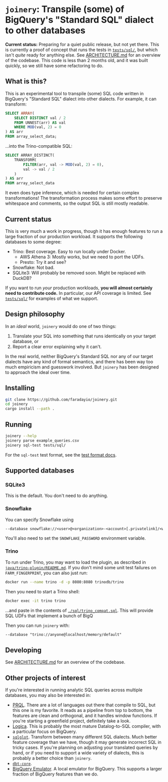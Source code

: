 # `joinery`: Transpile (some) of BigQuery's "Standard SQL" dialect to other databases

**Current status:** Preparing for a quiet public release, but not yet there. This is currently a proof of concept that runs the tests in [`tests/sql/`](./tests/sql/), but which isn't _quite_ ready for anything else. See [ARCHITECTURE.md](./ARCHITECTURE.md) for an overview of the codebase. This code is less than 2 months old, and it was built quickly, so we still have some refactoring to do.

## What is this?

This is an experimental tool to transpile (some) SQL code written in BigQuery's "Standard SQL" dialect into other dialects. For example, it can transform:

```sql
SELECT ARRAY(
    SELECT DISTINCT val / 2
    FROM UNNEST(arr) AS val
    WHERE MOD(val, 2) = 0
) AS arr
FROM array_select_data;
```

...into the Trino-compatible SQL:

```sql
SELECT ARRAY_DISTINCT(
    TRANSFORM(
        FILTER(arr, val -> MOD(val, 2) = 0),
        val -> val / 2
    )
) AS arr
FROM array_select_data
```

It even does type inference, which is needed for certain complex transformations! The transformation process makes some effort to preserve whitespace and comments, so the output SQL is still mostly readable.

## Current status

This is very much a work in progress, though it has enough features to run a large fraction of our production workload. It supports the following databases to some degree:

- Trino: Best coverage. Easy to run locally under Docker.
  - AWS Athena 3: Mostly works, but we need to port the UDFs.
  - Presto: Try it and see?
- Snowflake: Not bad.
- SQLite3: Will probably be removed soon. Might be replaced with DuckDB?

If you want to run _your_ production workloads, **you will almost certainly need to contribute code.** In particular, our API coverage is limited. See [`tests/sql/`](./tests/sql/) for examples of what we support.

## Design philosophy

In an _ideal_ world, `joinery` would do one of two things:

1. Translate your SQL into something that runs identically on your target database, or
2. Report a clear error explaining why it can't.

In the real world, neither BigQuery's Standard SQL nor any of our target dialects have any kind of formal semantics, and there has been way too much empiricism and guesswork involved. But `joinery` has been designed to approach the ideal over time.

## Installing

```bash
git clone https://github.com/faradayio/joinery.git
cd joinery
cargo install --path .
```

## Running

```bash
joinery --help
joinery parse example_queries.csv
joinery sql-test tests/sql/
```

For the `sql-test` test format, see the [test format docs][tests].

[tests]: ./tests/sql/README.md

## Supported databases

### SQLite3

This is the default. You don't need to do anything.

### Snowflake

You can specify Snowflake using

```txt
--database snowflake://<user>@<organization>-<account>[.privatelink]/<warehouse>/<database>
```

You'll also need to set the `SNOWFLAKE_PASSWORD` environment variable.

### Trino

To run under Trino, you may want to load the plugin, as described in [`java/trino-plugin/README.md`](./java/trino-plugin/README.md). If you don't mind some unit test failures on `FARM_FINGERPRINT`, you can also just run:

```bash
docker run --name trino -d -p 8080:8080 trinodb/trino
```

Then you need to start a Trino shell:

```bash
docker exec -it trino trino
```

...and paste in the contents of [`./sql/trino_compat.sql`](./sql/trino_compat.sql). This will provide SQL UDFs that implement a bunch of BigQ

Then you can run `joinery` with:

```txt
--database "trino://anyone@localhost/memory/default"
```

## Developing

See [ARCHITECTURE.md](./ARCHITECTURE.md) for an overview of the codebase.


## Other projects of interest

If you're interested in running analytic SQL queries across multiple databases, you may also be interested in:

- [PRQL](https://prql-lang.org/). There are a lot of languages out there that compile to SQL, but this one is my favorite. It reads as a pipeline from top to bottom, the features are clean and orthogonal, and it handles window functions. If you're starting a greenfield project, definitely take a look.
- [Logica](https://logica.dev/). This is probably the most mature Datalog-to-SQL compiler, with a particular focus on BigQuery.
- [`sqlglot`](https://github.com/tobymao/sqlglot). Transform between many different SQL dialects. Much better feature coverage than we have, though it may generate incorrect SQL in tricky cases. If you're planning on adjusting your translated queries by hand, or if you need to support a wide variety of dialects, this is probably a better choice than `joinery`.
- [`dbt-core`](https://github.com/dbt-labs/dbt-core).
- [BigQuery Emulator](https://github.com/goccy/bigquery-emulator). A local emulator for BigQuery. This supports a larger fraction of BigQuery features than we do.
